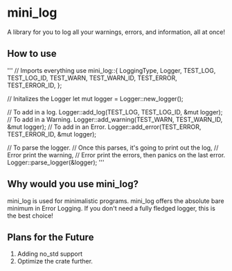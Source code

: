 # mini_log
A library for you to log all your warnings, errors, and information, all at once!

## How to use
'''
// Imports everything
use mini_log::{
    LoggingType, Logger, TEST_LOG, TEST_LOG_ID,
    TEST_WARN, TEST_WARN_ID, TEST_ERROR, 
    TEST_ERROR_ID, 
};

// Initalizes the Logger
let mut logger = Logger::new_logger();

// To add in a log.
Logger::add_log(TEST_LOG, TEST_LOG_ID, &mut logger);
// To add in a Warning.
Logger::add_warning(TEST_WARN, TEST_WARN_ID, &mut logger);
// To add in an Error.
Logger::add_error(TEST_ERROR, TEST_ERROR_ID, &mut logger);

// To parse the logger.
// Once this parses, it's going to print out the log,
// Error print the warning,
// Error print the errors, then panics on the last error.
Logger::parse_logger(&logger);
'''

## Why would you use mini_log?
mini_log is used for minimalistic programs. mini_log offers the absolute bare minimum in 
Error Logging. If you don't need a fully fledged logger, this is the best choice! 

## Plans for the Future
 1. Adding no_std support
 2. Optimize the crate further.